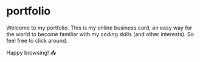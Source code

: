 # portfolio

Welcome to my portfolio. This is my online business card, an easy way for the world to become 
familiar with my coding skills (and other interests).
So feel free to click around.

Happy browsing! 📤

